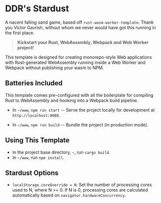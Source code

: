 # DDR's __Stardust__

A nacent falling sand game, based off `rust-wasm-worker-template`. Thank you Victor Gavrish, without whom we never would have got this running in the first place.

> **Kickstart your Rust, WebAssembly, Webpack and Web Worker project!**

This template is designed for creating monorepo-style Web applications with
Rust-generated WebAssembly running inside a Web Worker and Webpack without
publishing your wasm to NPM.

## Batteries Included

This template comes pre-configured with all the boilerplate for compiling Rust
to WebAssembly and hooking into a Webpack build pipeline.

- In `~/www`, `npm run start` -- Serve the project locally for development at
  `http://localhost:8080`.

- In `~/www`, `npm run build` -- Bundle the project (in production mode).

## Using This Template

- In the project base directory, `~`, run `cargo build`.
- In `~/www`, run `npm install`.

## Stardust Options

- `localStorage.coreOverride = N`: Set the number of processing cores used to N, where N >= 0. If N is 0, processing cores are calculated automatically based on `navigator.hardwareConcurrency`.